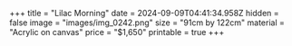 +++
title = "Lilac Morning"
date = 2024-09-09T04:41:34.958Z
hidden = false
image = "images/img_0242.png"
size = "91cm by 122cm"
material = "Acrylic on canvas"
price = "$1,650"
printable = true
+++

